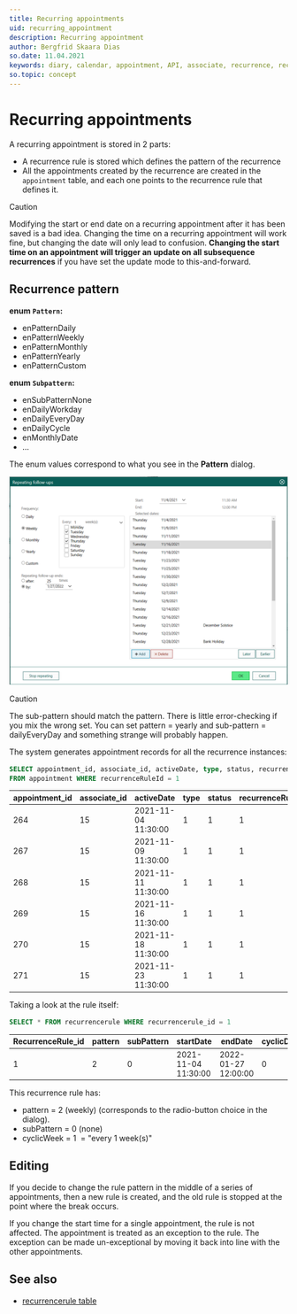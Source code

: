 ```yaml
---
title: Recurring appointments
uid: recurring_appointment
description: Recurring appointment
author: Bergfrid Skaara Dias
so.date: 11.04.2021
keywords: diary, calendar, appointment, API, associate, recurrence, recurrencerule
so.topic: concept
---
```


# Recurring appointments

A recurring appointment is stored in 2 parts:

* A recurrence rule is stored which defines the pattern of the recurrence
* All the appointments created by the recurrence are created in the `appointment` table, and each one points to the recurrence rule that defines it.

> [!CAUTION]
> Modifying the start or end date on a recurring appointment after it has been saved is a bad idea. Changing the time on a recurring appointment will work fine, but changing the date will only lead to confusion. **Changing the start time on an appointment will trigger an update on all subsequence recurrences** if you have set the update mode to this-and-forward.

## Recurrence pattern

**enum `Pattern`:**

* enPatternDaily
* enPatternWeekly
* enPatternMonthly
* enPatternYearly
* enPatternCustom

**enum `Subpattern`:**

* enSubPatternNone
* enDailyWorkday
* enDailyEveryDay
* enDailyCycle
* enMonthlyDate
* ...

The enum values correspond to what you see in the **Pattern** dialog.

![Recurring follow-up dialog -screenshot][img1]

> [!CAUTION]
> The sub-pattern should match the pattern. There is little error-checking if you mix the wrong set. You can set pattern = yearly and sub-pattern = dailyEveryDay and something strange will probably happen.

The system generates appointment records for all the recurrence instances:

```SQL
SELECT appointment_id, associate_id, activeDate, type, status, recurrenceRuleId 
FROM appointment WHERE recurrenceRuleId = 1
```

| appointment_id | associate_id | activeDate | type | status | recurrenceRuleId |
|---|---|---|---|---|---|
| 264 | 15 | 2021-11-04 11:30:00 | 1 | 1 | 1 |
| 267 | 15 | 2021-11-09 11:30:00 | 1 | 1 | 1 |
| 268 | 15 | 2021-11-11 11:30:00 | 1 | 1 | 1 |
| 269 | 15 | 2021-11-16 11:30:00 | 1 | 1 | 1 |
| 270 | 15 | 2021-11-18 11:30:00 | 1 | 1 | 1 |
| 271 | 15 | 2021-11-23 11:30:00 | 1 | 1 | 1 |

Taking a look at the rule itself:

```SQL
SELECT * FROM recurrencerule WHERE recurrencerule_id = 1
```

| RecurrenceRule_id | pattern | subPattern | startDate | endDate | cyclicDay | cyclicWeek | cyclicMonth|
|---|---|---|---|---|---|---|---|
| 1 | 2 | 0 | 2021-11-04 11:30:00 | 2022-01-27 12:00:00 | 0 | 1 | 0 |

This recurrence rule has:

* pattern = 2 (weekly) (corresponds to the radio-button choice in the dialog).
* subPattern = 0 (none)
* cyclicWeek = 1  = "every 1 week(s)"

## Editing

If you decide to change the rule pattern in the middle of a series of appointments, then a new rule is created, and the old rule is stopped at the point where the break occurs.

If you change the start time for a single appointment, the rule is not affected. The appointment is treated as an exception to the rule. The exception can be made un-exceptional by moving it back into line with the other appointments.

## See also

* [recurrencerule table][1]

<!-- Referenced links -->
[1]: ../../database/tables/recurrencerule.md

<!-- Referenced images -->
[img1]: media/recurrence-dialog.png
